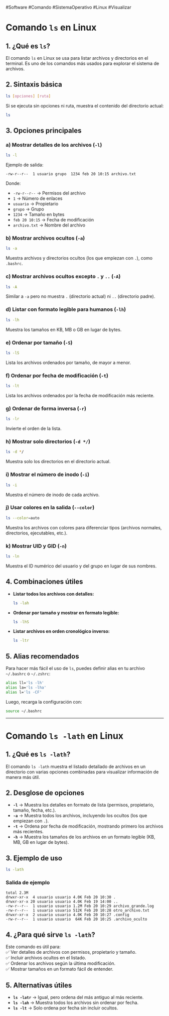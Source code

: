 #Software #Comando #SistemaOperativo #Linux #Visualizar
# Comando `ls` en Linux

## 1. ¿Qué es `ls`?

El comando `ls` en Linux se usa para listar archivos y directorios en el terminal. Es uno de los comandos más usados para explorar el sistema de archivos.

## 2. Sintaxis básica

```bash
ls [opciones] [ruta]
```

Si se ejecuta sin opciones ni ruta, muestra el contenido del directorio actual:

```bash
ls
```

## 3. Opciones principales

### a) Mostrar detalles de los archivos (`-l`)

```bash
ls -l
```

Ejemplo de salida:

```
-rw-r--r--  1 usuario grupo  1234 feb 20 10:15 archivo.txt
```

Donde:

- `-rw-r--r--` → Permisos del archivo
- `1` → Número de enlaces
- `usuario` → Propietario
- `grupo` → Grupo
- `1234` → Tamaño en bytes
- `feb 20 10:15` → Fecha de modificación
- `archivo.txt` → Nombre del archivo

### b) Mostrar archivos ocultos (`-a`)

```bash
ls -a
```

Muestra archivos y directorios ocultos (los que empiezan con `.`), como `.bashrc`.

### c) Mostrar archivos ocultos excepto `.` y `..` (`-A`)

```bash
ls -A
```

Similar a `-a` pero no muestra `.` (directorio actual) ni `..` (directorio padre).

### d) Listar con formato legible para humanos (`-lh`)

```bash
ls -lh
```

Muestra los tamaños en KB, MB o GB en lugar de bytes.

### e) Ordenar por tamaño (`-S`)

```bash
ls -lS
```

Lista los archivos ordenados por tamaño, de mayor a menor.

### f) Ordenar por fecha de modificación (`-t`)

```bash
ls -lt
```

Lista los archivos ordenados por la fecha de modificación más reciente.

### g) Ordenar de forma inversa (`-r`)

```bash
ls -lr
```

Invierte el orden de la lista.

### h) Mostrar solo directorios (`-d */`)

```bash
ls -d */
```

Muestra solo los directorios en el directorio actual.

### i) Mostrar el número de inodo (`-i`)

```bash
ls -i
```

Muestra el número de inodo de cada archivo.

### j) Usar colores en la salida (`--color`)

```bash
ls --color=auto
```

Muestra los archivos con colores para diferenciar tipos (archivos normales, directorios, ejecutables, etc.).

### k) Mostrar UID y GID (`-n`)

```bash
ls -ln
```

Muestra el ID numérico del usuario y del grupo en lugar de sus nombres.

## 4. Combinaciones útiles

- **Listar todos los archivos con detalles:**
    
    ```bash
    ls -lah
    ```
    
- **Ordenar por tamaño y mostrar en formato legible:**
    
    ```bash
    ls -lhS
    ```
    
- **Listar archivos en orden cronológico inverso:**
    
    ```bash
    ls -ltr
    ```
    

## 5. Alias recomendados

Para hacer más fácil el uso de `ls`, puedes definir alias en tu archivo `~/.bashrc` o `~/.zshrc`:

```bash
alias ll='ls -lh'
alias la='ls -lha'
alias l='ls -CF'
```

Luego, recarga la configuración con:

```bash
source ~/.bashrc
```

---

# Comando `ls -lath` en Linux

## 1. ¿Qué es `ls -lath`?

El comando `ls -lath` muestra el listado detallado de archivos en un directorio con varias opciones combinadas para visualizar información de manera más útil.

## 2. Desglose de opciones

- **`-l`** → Muestra los detalles en formato de lista (permisos, propietario, tamaño, fecha, etc.).
- **`-a`** → Muestra todos los archivos, incluyendo los ocultos (los que empiezan con `.`).
- **`-t`** → Ordena por fecha de modificación, mostrando primero los archivos más recientes.
- **`-h`** → Muestra los tamaños de los archivos en un formato legible (KB, MB, GB en lugar de bytes).

## 3. Ejemplo de uso

```bash
ls -lath
```

### Salida de ejemplo

```plaintext
total 2.3M
drwxr-xr-x  4 usuario usuario 4.0K Feb 20 10:30 .
drwxr-xr-x 20 usuario usuario 4.0K Feb 19 14:00 ..
-rw-r--r--  1 usuario usuario 1.2M Feb 20 10:29 archivo_grande.log
-rw-r--r--  1 usuario usuario 512K Feb 20 10:28 otro_archivo.txt
drwxr-xr-x  2 usuario usuario 4.0K Feb 20 10:27 .config
-rw-r--r--  1 usuario usuario  64K Feb 20 10:25 .archivo_oculto
```

## 4. ¿Para qué sirve `ls -lath`?

Este comando es útil para:  
✅ Ver detalles de archivos con permisos, propietario y tamaño.  
✅ Incluir archivos ocultos en el listado.  
✅ Ordenar los archivos según la última modificación.  
✅ Mostrar tamaños en un formato fácil de entender.

## 5. Alternativas útiles

- **`ls -latr`** → Igual, pero ordena del más antiguo al más reciente.
- **`ls -lah`** → Muestra todos los archivos sin ordenar por fecha.
- **`ls -lt`** → Solo ordena por fecha sin incluir ocultos.